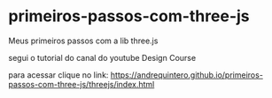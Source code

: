 # primeiros-passos-com-three-js
Meus primeiros passos com a lib three.js 

segui o tutorial do canal do youtube Design Course

para acessar clique no link: https://andrequintero.github.io/primeiros-passos-com-three-js/threejs/index.html
